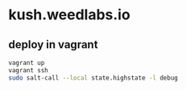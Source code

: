 # kush.weedlabs.io


## deploy in vagrant

```bash
vagrant up
vagrant ssh
sudo salt-call --local state.highstate -l debug
```
